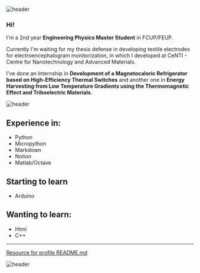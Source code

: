 ![header](https://capsule-render.vercel.app/api?type=waving&color=6495ED&height=200&section=header&text=About%20me&fontSize=90&fontColor=FFFFFF&fontAlign=30)
### Hi!

I'm a 2nd year **Engineering Physics Master Student** in FCUP/FEUP.

Currently I'm waiting for my thesis defense in developing textile electrodes for electroencephalogram monitorization, in which I developed at CeNTI - Centre for Nanotechnology and Advanced Materials.

I've done an Internship in **Development of a Magnetocaloric Refrigerator based on High-Efficiency Thermal Switches** and another one in **Energy Harvesting from Low Temperature Gradients using the Thermomagnetic Effect and Triboelectric Materials**.

![header](https://capsule-render.vercel.app/api?type=soft&color=aac5f5&height=70&section=header&animation=twinkling&text=Languages&fontSize=30&fontAlign=10&fontColor=FFFFFF)

## Experience in:
- Python
- Micropython
- Markdown
- Notion
- Matlab/Octave

## Starting to learn
- Arduino

## Wanting to learn:
- Html
- C++
___
[Resource for profile README.md](https://github.com/kyechan99/capsule-render)

![header](https://capsule-render.vercel.app/api?type=waving&color=6495ED&height=100&section=footer&fontSize=90&fontColor=FFFFFF)
